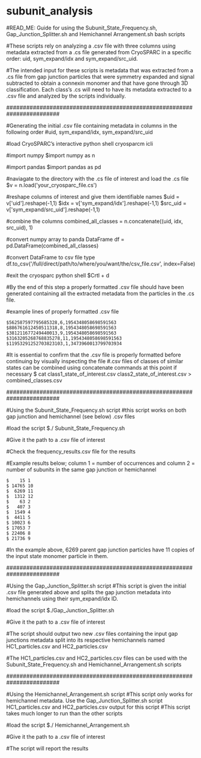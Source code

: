 # subunit_analysis

#READ_ME: Guide for using the Subunit_State_Frequency.sh, Gap_Junction_Splitter.sh and Hemichannel Arrangement.sh bash scripts

#These scripts rely on analyzing a .csv file with three columns using metadata extracted from a .cs file generated from CryoSPARC in a specific order: uid, sym_expand/idx and sym_expand/src_uid. 

#The intended input for these scripts is metadata that was extracted from a .cs file from gap junction particles that were symmetry expanded and signal subtracted to obtain a connexin monomer and that have gone through 3D classification. Each class’s .cs will need to have its metadata extracted to a .csv file and analyzed by the scripts  individually.


########################################################################


#Generating the initial .csv file containing metadata in columns in the following order
#uid, sym_expand/idx, sym_expand/src_uid

#load CryoSPARC’s interactive python shell
cryosparcm icli

#import numpy
$import numpy as n

#import pandas
$import pandas as pd

#naviagate to the directory with the .cs file of interest and load the .cs file
$v = n.load('your_cryosparc_file.cs')

#reshape columns of interest and give them identifiable names
$uid = v['uid'].reshape(-1,1)
$idx = v['sym_expand/idx'].reshape(-1,1)
$src_uid = v['sym_expand/src_uid'].reshape(-1,1)
 
#combine the columns
combined_all_classes = n.concatenate((uid, idx, src_uid), 1)

#convert numpy array to panda DataFrame
df = pd.DataFrame(combined_all_classes)

#convert DataFrame to csv file type
df.to_csv('/full/direct/path/to/where/you/want/the/csv_file.csv', index=False)

#exit the cryosparc python shell
$Crtl + d

#By the end of this step a properly formatted .csv file should have been generated containing all the extracted metadata from the particles in the .cs file.

#example lines of properly formatted .csv file
```
$562587597795685328,6,1954348058698591563
$886761612450511318,8,1954348058698591563
$381211677249440013,9,1954348058698591563
$3163205268768835278,11,1954348058698591563
$11953291252703823103,1,3473960013799703934
```
#It is essential to confirm that the .csv file is properly formatted before continuing by visually inspecting the file
#.csv files of classes of similar states can be combined using concatenate commands at this point if necessary
$ cat class1_state_of_interest.csv class2_state_of_interest.csv > combined_classes.csv


########################################################################


#Using the Subunit_State_Frequency.sh script
#this script works on both gap junction and hemichannel (see below) .csv files

#load the script
$./ Subunit_State_Frequency.sh

#Give it the path to a .csv file of interest

#Check the frequency_results.csv file for the results

#Example results below; column 1 = number of occurrences and column 2 = number of subunits in the same gap junction or hemichannel
```
$    15 1
$ 14765 10
$  6269 11
$  1312 12
$    63 2
$   407 3
$  1549 4
$  4411 5
$ 10023 6
$ 17053 7
$ 22406 8
$ 21736 9
```

#In the example above, 6269 parent gap junction particles have 11 copies of the input state monomer particle in them.


########################################################################


#Using the Gap_Junction_Splitter.sh script
#This script is given the initial .csv file generated above and splits the gap junction metadata into hemichannels using their sym_expand/idx ID. 

#load the script
$./Gap_Junction_Splitter.sh

#Give it the path to a .csv file of interest

#The script should output two new .csv files containing the input gap junctions metadata split into its respective hemichannels named HC1_particles.csv and HC2_particles.csv

#The HC1_particles.csv and HC2_particles.csv files can be used with the Subunit_State_Frequency.sh and Hemichannel_Arrangement.sh scripts


########################################################################


#Using the Hemichannel_Arrangement.sh script
#This script only works for hemichannel metadata. Use the Gap_Junction_Splitter.sh script HC1_particles.csv and HC2_particles.csv output for this script
#This script takes much longer to run than the other scripts

#load the script
$./ Hemichannel_Arrangement.sh

#Give it the path to a .csv file of interest

#The script will report the results

